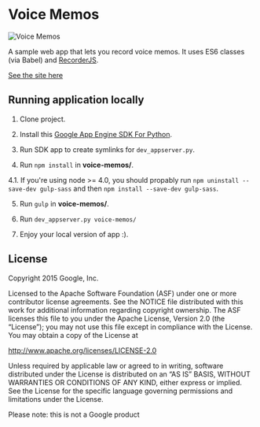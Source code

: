 # Voice Memos

![Voice Memos](https://aerotwist.com/static/blog/voice-memos/grabs.jpg)

A sample web app that lets you record voice memos. It uses ES6 classes (via Babel) and [RecorderJS](https://github.com/chris-rudmin/Recorderjs).

[See the site here](https://voice-memos.appspot.com/)

## Running application locally

1. Clone project.

2. Install this [Google App Engine SDK For Python](https://cloud.google.com/appengine/downloads#Google_App_Engine_SDK_for_Python).

3. Run SDK app to create symlinks for `dev_appserver.py`.

4. Run `npm install` in __voice-memos/__.

  4.1. If you're using node >= 4.0, you should propably run `npm uninstall --save-dev gulp-sass` and then `npm install --save-dev gulp-sass`.

5. Run `gulp` in __voice-memos/__.

6. Run `dev_appserver.py voice-memos/`

7. Enjoy your local version of app :).

## License

Copyright 2015 Google, Inc.

Licensed to the Apache Software Foundation (ASF) under one or more contributor license agreements. See the NOTICE file distributed with this work for additional information regarding copyright ownership. The ASF licenses this file to you under the Apache License, Version 2.0 (the “License”); you may not use this file except in compliance with the License. You may obtain a copy of the License at

http://www.apache.org/licenses/LICENSE-2.0

Unless required by applicable law or agreed to in writing, software distributed under the License is distributed on an “AS IS” BASIS, WITHOUT WARRANTIES OR CONDITIONS OF ANY KIND, either express or implied. See the License for the specific language governing permissions and limitations under the License.

Please note: this is not a Google product
